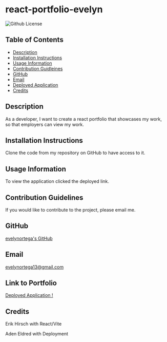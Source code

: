 # react-portfolio-evelyn

![Github License](https://img.shields.io/badge/LICENSE-none-lightblue)

## Table of Contents

- [Description](#description)
- [Installation Instructions](#installation)
- [Usage Information](#usage)
- [Contribution Guidleines](#contribution)
- [GitHub](#github)
- [Email](#email)
- [Deployed Application](#deployed)
- [Credits](#credits)

<h2 id="description">Description</h2>
As a developer, I want to create a react portfolio that showcases my work, so that employers can view my work.

<h2 id="installation">Installation Instructions</h2>
Clone the code from my repository on GitHub to have access to it.

<h2 id="usage">Usage Information</h2>
To view the application clicked the deployed link.

<h2 id="contribution">Contribution Guidelines</h2>
If you would like to contribute to the project, please email me.

## GitHub

[evelynortega's GitHub](https://github.com/evelynortega)

## Email

<a href="mailto:evelynortega13@gmail.com">evelynortega13@gmail.com</a>

<h2 id="deployed">Link to Portfolio</h2>

[Deployed Application !](https://evelynortega.github.io/react-portfolio-evelyn/)

## Credits

Erik Hirsch with React/Vite

Aden Eldred with Deployment
